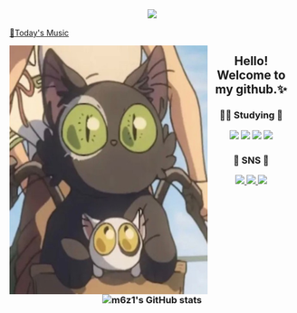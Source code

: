 <div align=center>
  <img src="https://capsule-render.vercel.app/api?type=waving&color=5C6BC0&height=150&text=m6z1's%20Github">
</div>

[🎵Today's Music](http://www.youtube.com/watch?v=mBXBOLG06Wc)



<img align="left" width="350" height="440" src="sadai.jfif">

<div align="center">
<h2>Hello! Welcome to my github.✨
<h3>🏃‍♀️ Studying 🏃‍ </p>
<img src="https://img.shields.io/badge/Linux-FCC624?style=flat&logo=Linux&logoColor=white" />
<img src="https://img.shields.io/badge/Kotlin-7F52FF?style=flat&logo=Kotlin&logoColor=white" />
<img src="https://img.shields.io/badge/Figma-F24E1E?style=flat&logo=Figma&logoColor=white" />
<img src="https://img.shields.io/badge/Android-3DDC84F?style=flat&logo=Android&logoColor=white" />
<h3>🥨 SNS 🥨 </p>
<a href="https://velog.io/@m6z1">
<img src="https://img.shields.io/badge/Blog-F08705?style=flat&logo=Velog&logoColor=white" />
</a>
<a href="mailto:sonmyungj1zz@gmail.com">
<img src="https://img.shields.io/badge/Mail-43B02A?style=flat&logo=Gmail&logoColor=white" />
</a>	
<a href="https://instagram.com/m6z1s?igshid=YmMyMTA2M2Y=">
<img src="https://img.shields.io/badge/Instagram-E4405F?style=flat&logo=Instagram&logoColor=white" />
</a>
  <p></p>
<br>

![m6z1's GitHub stats](https://github-readme-stats.vercel.app/api?username=m6z1&show_icons=true&text_color=5C6BC0&title_color=5C6BC0)
